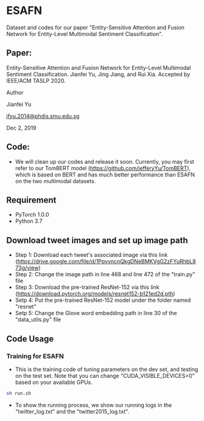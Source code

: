 # ESAFN
Dataset and codes for our paper "Entity-Sensitive Attention and Fusion Network for Entity-Level Multimodal Sentiment Classification".

## Paper:
Entity-Sensitive Attention and Fusion Network for Entity-Level Multimodal Sentiment Classification. Jianfei Yu, Jing Jiang, and Rui Xia. Accepted by IEEE/ACM TASLP 2020.

Author

Jianfei Yu

jfyu.2014@phdis.smu.edu.sg

Dec 2, 2019

## Code:
- We will clean up our codes and release it soon. Currently, you may first refer to our TomBERT model (https://github.com/jefferyYu/TomBERT), which is based on BERT and has much better performance than ESAFN on the two multimodal datasets.

## Requirement

* PyTorch 1.0.0
* Python 3.7


## Download tweet images and set up image path
- Step 1: Download each tweet's associated image via this link (https://drive.google.com/file/d/1PpvvncnQkgDNeBMKVgG2zFYuRhbL873g/view)
- Step 2: Change the image path in line 468 and line 472 of the "train.py" file
- Step 3: Download the pre-trained ResNet-152 via this link (https://download.pytorch.org/models/resnet152-b121ed2d.pth)
- Setp 4: Put the pre-trained ResNet-152 model under the folder named "resnet"
- Setp 5: Change the Glove word embedding path in line 30 of the "data_utils.py" file

## Code Usage

### Training for ESAFN
- This is the training code of tuning parameters on the dev set, and testing on the test set. Note that you can change "CUDA_VISIBLE_DEVICES=0" based on your available GPUs.

```sh
sh run.sh
```

- To show the running process, we show our running logs in the "twitter_log.txt" and the "twitter2015_log.txt".
